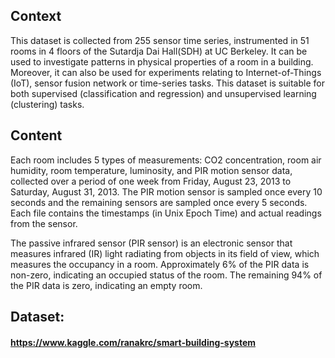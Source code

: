 ## Context
This dataset is collected from 255 sensor time series, instrumented in 51 rooms in 4 floors of the Sutardja Dai Hall(SDH) at UC Berkeley. It can be used to investigate patterns in physical properties of a room in a building. Moreover, it can also be used for experiments relating to Internet-of-Things (IoT), sensor fusion network or time-series tasks. This dataset is suitable for both supervised (classification and regression) and unsupervised learning (clustering) tasks.

## Content
Each room includes 5 types of measurements: CO2 concentration, room air humidity, room temperature, luminosity, and PIR motion sensor data, collected over a period of one week from Friday, August 23, 2013 to Saturday, August 31, 2013. The PIR motion sensor is sampled once every 10 seconds and the remaining sensors are sampled once every 5 seconds. Each file contains the timestamps (in Unix Epoch Time) and actual readings from the sensor.

The passive infrared sensor (PIR sensor) is an electronic sensor that measures infrared (IR) light radiating from objects in its field of view, which measures the occupancy in a room. Approximately 6% of the PIR data is non-zero, indicating an occupied status of the room. The remaining 94% of the PIR data is zero, indicating an empty room.


## Dataset:
  #### https://www.kaggle.com/ranakrc/smart-building-system
